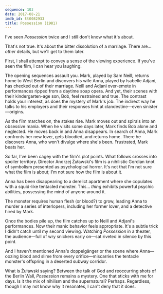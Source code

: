 ```yaml
---
sequence: 103
date: 2017-08-21
imdb_id: tt0082933
title: Possession (1981)
---
```


I've seen _Possession_ twice and I still don't know what it's about.

That's not true. It's about the bitter dissolution of a marriage. There are… _other_ details, but we'll get to them later.

First, I shall attempt to convey a sense of the viewing experience. If you've seen the film, I can hear you laughing.

The opening sequences assault you. Mark, played by Sam Neill, returns home to West Berlin and discovers his wife Anna, played by Isabelle Adjani, has checked out of their marriage. Neill and Adjani over-emote in performances ripped from a daytime soap opera. And yet, their scenes with their kindergarten-age son, Bob, feel restrained and true. The contrast holds your interest, as does the mystery of Mark's job. The indirect way he talks to his employers and their responses hint at clandestine—even sinister—origins.

As the film marches on, the stakes rise. Mark moves out and spirals into an obsessive mania. When he visits some days later, Mark finds Bob alone and neglected. He moves back in and Anna disappears. In search of Anna, Mark confronts her new lover, gets bloodied, and returns home. There he discovers Anna, who won't divulge where she's been. Frustrated, Mark beats her.

So far, I've been cagey with the film's plot points. What follows crosses into spoiler territory. Director Andrzej Żuławski's film is a nihilistic Gordian knot of symbolism presented as psychological horror. It's not that I'm not sure what the film is about; I'm not sure how the film is about it.

Anna has been disappearing to a derelict apartment where she copulates with a squid-like tentacled monster. This… _thing_ exhibits powerful psychic abilities, possessing the mind of anyone around it.

The monster requires human flesh (or blood?) to grow, leading Anna to murder a series of interlopers, including her former lover, and a detective hired by Mark.

Once the bodies pile up, the film catches up to Neill and Adjani's performances. Now their manic behavior feels appropriate. It's a subtle trick I didn't catch until my second viewing. Watching _Possession_ in a theater, the audience—full of wry snickers early on—sat riveted in silence by this point.

And I haven't mentioned Anna's doppelgänger or the scene where Anna—oozing blood and slime from every orifice—miscarries the tentacle monster's offspring in a deserted subway corridor.

What is Żuławski saying? Between the talk of God and reoccurring shots of the Berlin Wall, _Possession_ remains a mystery. One that sticks with me for days. Is it the mix of nihilism and the supernatural? Perhaps. Regardless, though I may not know why it resonates, I can't deny that it does.